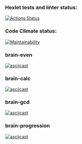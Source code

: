 ### Hexlet tests and linter status:
[![Actions Status](https://github.com/garaevans/frontend-project-44/workflows/hexlet-check/badge.svg)](https://github.com/garaevans/frontend-project-44/actions)

### Code Climate status:
[![Maintainability](https://api.codeclimate.com/v1/badges/725bb8b793761f8ff3c8/maintainability)](https://codeclimate.com/github/garaevans/frontend-project-44/maintainability)

### brain-even
[![asciicast](https://asciinema.org/a/oknXtj71yOUIZwSspa6aZDz34.svg)](https://asciinema.org/a/oknXtj71yOUIZwSspa6aZDz34)

### brain-calc
[![asciicast](https://asciinema.org/a/y7etAJwQW1cHaNL3uIcG8XGoa.svg)](https://asciinema.org/a/y7etAJwQW1cHaNL3uIcG8XGoa)

### brain-gcd
[![asciicast](https://asciinema.org/a/7yv0l9fXW28n65AKbx4OKk3Jz.svg)](https://asciinema.org/a/7yv0l9fXW28n65AKbx4OKk3Jz)

### brain-progression
[![asciicast](https://asciinema.org/a/dU4mB4rcLlFTB4thksmw6300v.svg)](https://asciinema.org/a/dU4mB4rcLlFTB4thksmw6300v)